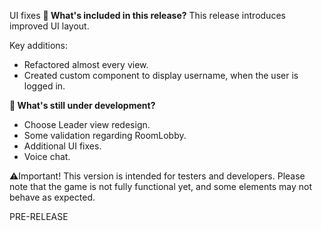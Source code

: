 UI fixes
**🔧 What's included in this release?**
This release introduces improved UI layout.

Key additions: 
- Refactored almost every view.
- Created custom component to display username, when the user is logged in.

**🚧 What's still under development?**
- Choose Leader view redesign.
- Some validation regarding RoomLobby.
- Additional UI fixes.
- Voice chat.

⚠️Important! This version is intended for testers and developers. Please note that the game is not fully functional yet, and some elements may not behave as expected.

PRE-RELEASE
